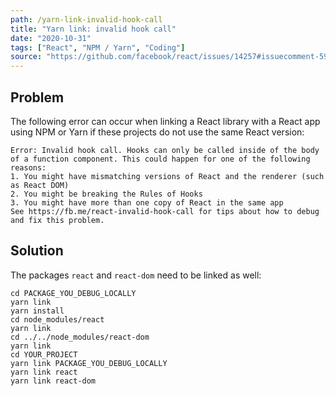 ```yaml
---
path: /yarn-link-invalid-hook-call
title: "Yarn link: invalid hook call"
date: "2020-10-31"
tags: ["React", "NPM / Yarn", "Coding"]
source: "https://github.com/facebook/react/issues/14257#issuecomment-595183610"
---
```


## Problem

The following error can occur when linking a React library with a React app using NPM or Yarn if these projects do not use the same React version:

```
Error: Invalid hook call. Hooks can only be called inside of the body of a function component. This could happen for one of the following reasons:
1. You might have mismatching versions of React and the renderer (such as React DOM)
2. You might be breaking the Rules of Hooks
3. You might have more than one copy of React in the same app
See https://fb.me/react-invalid-hook-call for tips about how to debug and fix this problem.
```

## Solution

The packages `react` and `react-dom` need to be linked as well:

```shell
cd PACKAGE_YOU_DEBUG_LOCALLY
yarn link
yarn install
cd node_modules/react
yarn link
cd ../../node_modules/react-dom
yarn link
cd YOUR_PROJECT
yarn link PACKAGE_YOU_DEBUG_LOCALLY
yarn link react
yarn link react-dom
```
